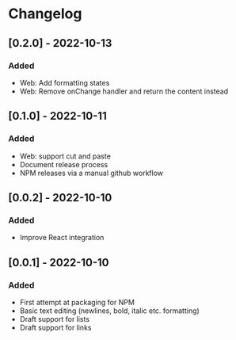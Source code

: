 # Changelog

## [0.2.0] - 2022-10-13

### Added

-   Web: Add formatting states
-   Web: Remove onChange handler and return the content instead

## [0.1.0] - 2022-10-11

### Added

-   Web: support cut and paste
-   Document release process
-   NPM releases via a manual github workflow

## [0.0.2] - 2022-10-10

### Added

-   Improve React integration

## [0.0.1] - 2022-10-10

### Added

-   First attempt at packaging for NPM
-   Basic text editing (newlines, bold, italic etc. formatting)
-   Draft support for lists
-   Draft support for links
